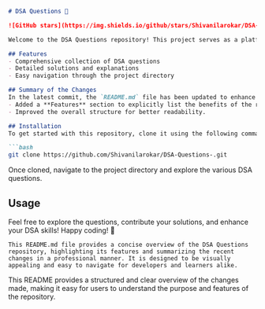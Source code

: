 ```markdown
# DSA Questions 🚀

![GitHub stars](https://img.shields.io/github/stars/Shivanilarokar/DSA-Questions-?style=social) ![Forks](https://img.shields.io/github/forks/Shivanilarokar/DSA-Questions-?style=social)

Welcome to the DSA Questions repository! This project serves as a platform for developers and learners to practice and enhance their skills in Data Structures and Algorithms (DSA). This repository is designed to help you improve your understanding of various data structures and algorithms through a collection of questions and solutions.

## Features
- Comprehensive collection of DSA questions
- Detailed solutions and explanations
- Easy navigation through the project directory

## Summary of the Changes
In the latest commit, the `README.md` file has been updated to enhance clarity and provide a better understanding of the repository's features. Notable changes include:
- Added a **Features** section to explicitly list the benefits of the repository.
- Improved the overall structure for better readability.

## Installation
To get started with this repository, clone it using the following command:

```bash
git clone https://github.com/Shivanilarokar/DSA-Questions-.git
```

Once cloned, navigate to the project directory and explore the various DSA questions.

## Usage
Feel free to explore the questions, contribute your solutions, and enhance your DSA skills! Happy coding! 🎉

```
This README.md file provides a concise overview of the DSA Questions repository, highlighting its features and summarizing the recent changes in a professional manner. It is designed to be visually appealing and easy to navigate for developers and learners alike.
```

This README provides a structured and clear overview of the changes made, making it easy for users to understand the purpose and features of the repository.
```
```